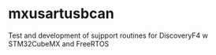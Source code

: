 # mxusartusbcan
Test and development of sujpport routines for DiscoveryF4 w STM32CubeMX and FreeRTOS
